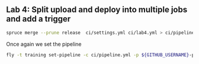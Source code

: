 ## Lab 4: Split upload and deploy into multiple jobs and add a trigger


```bash
spruce merge --prune release  ci/settings.yml ci/lab4.yml > ci/pipeline.yml
```

Once again we set the pipeline 
```bash
fly -t training set-pipeline -c ci/pipeline.yml -p ${GITHUB_USERNAME}-pipeline
```
